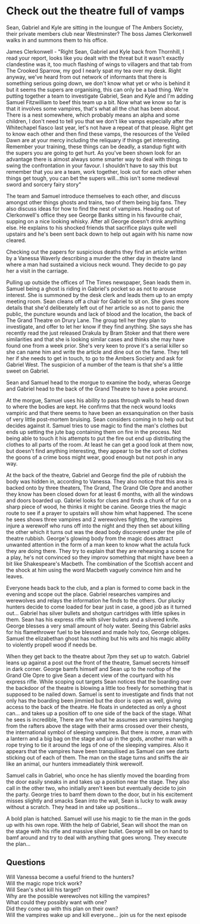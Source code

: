 # Check out the theatre full of vamps

Sean, Gabriel and Kyle are sitting in the loungue of The Ambers Society, their private members club near Westminster? The boss James Clerkonwell walks in and summons them to his office.

James Clerkonwell - "Right Sean, Gabriel and Kyle back from Thornhill, I read your report, looks like you dealt with the threat but it wasn't exactly clandestine was it, too much flashing of wings to villagers and that tab from The Crooked Sparrow, my god I nearly spat my tea over my desk.
Right anyway, we've heard from out network of informants that there is something serious going down, we don't know what yet or who is behind it but it seems the supers are organising, this can only be a bad thing. We're putting together a team to investigate Gabriel, Sean and Kyle and I'm adding Samuel Fitzwilliam to beef this team up a bit.
Now what we know so far is that it involves some vampires, that's what all the chat has been about. There is a nest somewhere, which probably means an alpha and some children, I don't need to tell you that we don't like vamps especially after the Whitechapel fiasco last year, let's not have a repeat of that please.
Right get to know each other and then find these vamps, the resources of the Veiled Dawn are at your mercy including the reliquary if things get interesting.
Remember your training, these things can be deadly, a standup fight with the supers you are going to get hurt. As you've been shown look for an advantage there is almost always some smarter way to deal with things to swing the confrontation in your favour. I shouldn't have to say this but remember that you are a team, work together, look out for each other when things get tough, you can bet the supers will...this isn't some medieval sword and sorcery fairy story"

The team and Samuel introduce themselves to each other, and discuss amongst other things ghosts and trains, two of them being big fans. They also discuss ideas for how to find the nest of vampires. Heading out of Clerkonwell's office they see George Banks sitting in his favourite chair, supping on a nice looking whisky. After all George doesn't drink anything else. He explains to his shocked friends that sacrifice plays quite well upstairs and he's been sent back down to help out again with his name now cleared.

Checking out the papers for suspicious deaths they find an article written by a Vanessa Waverly describing a murder the other day in theatre land where a man had sustained a vicious neck wound. They decide to go pay her a visit in the carriage.

Pulling up outside the offices of The Times newspaper, Sean leads them in. Samuel being a ghost is riding in Gabriel's pocket so as not to arouse interest. She is summoned by the desk clerk and leads them up to an empty meeting room. Sean cleans off a chair for Gabriel to sit on. She gives more details that she'd deliberately left out of her article so as not to panic the public, the puncture wounds and lack of blood and the location, the back of The Grand Theatre on Drury Lane. The group tell her they plan to investigate, and offer to let her know if they find anything. She says she has recently read the just released Drakula by Bram Stoker and that there were similarities and that she is looking similar cases and thinks she may have found one from a week prior. She's very keen to prove it's a serial killer so she can name him and write the article and dine out on the fame. They tell her if she needs to get in touch, to go to the Ambers Society and ask for Gabriel West. The suspicion of a number of the team is that she's a little sweet on Gabriel.

Sean and Samuel head to the morgue to examine the body, wheras George and Gabriel head to the back of the Grand Theatre to have a poke around.

At the morgue, Samuel uses his ability to pass through walls to head down to where the bodies are kept. He confirms that the neck wound looks vampiric and that there seems to have been an exsanquination on ther basis of very little post-mortem bruising. Sean considers coming in to help out but decides against it. Samuel tries to use magic to find the man's clothes but ends up setting the jute bag containing them on fire in the process. Not being able to touch it his attempts to put the fire out end up distributing the clothes to all parts of the room. At least he can get a good look at them now, but doesn't find anything interesting, they appear to be the sort of clothes the goons of a crime boss might wear, good enough but not posh in any way.

At the back of the theatre, Gabriel and George find the pile of rubbish the body was hidden in, according to Vanessa. They also notice that this area is backed onto by three theaters, The Grand, The Grand Ole Opre and another they know has been closed down for at least 6 months, with all the windows and doors boarded up. Gabriel looks for clues and finds a chunk of fur on a sharp piece of wood, he thinks it might be canine. George tries the magic route to see if a prayer to upstairs will show him what happened. The scene he sees shows three vampires and 2 werewolves fighting, the vampires injure a werewolf who runs off into the night and they then set about killing the other which it turns out was the dead body discovered under the pile of theatre rubbish. George's glowing body from the magic does attract unwanted attention in the form of a man keen to know what the actula fuck they are doing there. They try to explain that they are rehearsing a scene for a play, he's not convinced so they improv something that might have been a bit like Shakespeare's Macbeth. The combination of the Scottish accent and the shock at him using the word Macbeth vaguely convince him and he leaves.

Everyone heads back to the club, and a plan is formed to come back in the evening and scope out the place. Gabriel researches vampires and werewolves and relays the information he finds to the others. Our plucky hunters decide to come loaded for bear just in case, a good job as it turned out... Gabriel has silver bullets and shotgun cartridges with little spikes in them. Sean has his express rifle with silver bullets and a silvered knife. George blesses a very small amount of holy water. Seeing this Gabriel asks for his flamethrower fuel to be blessed and made holy too, George obliges. Samuel the elizabethan ghost has nothing but his wits and his magic ability to violently propell wood if needs be.

When they get back to the theatre about 7pm they set up to watch. Gabriel leans up against a post out the front of the theatre, Samuel secrets himself in dark corner. George bamfs himself and Sean up to the rooftop of the Grand Ole Opre to give Sean a decent view of the courtyard with his express rifle. While scoping out targets Sean notices that the boarding over the backdoor of the theatre is blowing a little too freely for something that is supposed to be nailed down. Samuel is sent to investigate and finds that not only has the boarding been jimmied but the door is open as well, giving access to the back of the theatre. He floats in undetected as only a ghost can... and takes up a position off to one side of the back of the stage. What he sees is incredible, There are five what he assumes are vampires hanging from the rafters above the stage with their arms crossed over their chests, the international symbol of sleeping vampires. But there is more, a man with a lantern and a big bag on the stage and up in the gods, another man with a rope trying to tie it around the legs of one of the sleeping vampires. Also it appears that the vampires have been tranquilised as Samuel can see darts sticking out of each of them. The man on the stage turns and sniffs the air like an animal, our hunters immeadiately think werewolf.

Samuel calls in Gabriel, who once he has sliently moved the boarding from the door easily sneaks in and takes up a position near the stage. They also call in the other two, who initially aren't keen but eventually decide to join the party. George tries to bamf them down to the door, but in his excitement misses slightly and smacks Sean into the wall, Sean is lucky to walk away without a scratch. They head in and take up positions...

A bold plan is hatched. Samuel will use his magic to tie the man in the gods up with his own rope. With the help of Gabriel, Sean will shoot the man on the stage with his rifle and massive silver bullet. George will be on hand to bamf around and try to deal with anything that goes wrong. They execute the plan...

## Questions
Will Vanessa become a useful friend to the hunters?  
Will the magic rope trick work?  
Will Sean's shot kill his target?  
Why are the possible werewolves not killing the vampires?  
What could they possibly want with one?  
Did they come up with this plan on their own?  
Will the vampires wake up and kill everyone... join us for the next episode  
